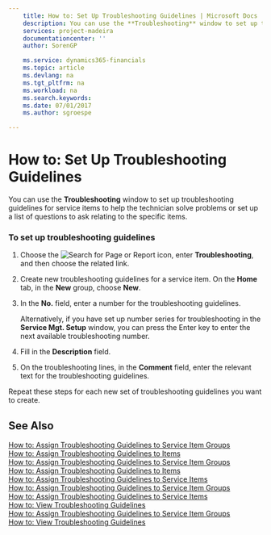 ```yaml
---
    title: How to: Set Up Troubleshooting Guidelines | Microsoft Docs
    description: You can use the **Troubleshooting** window to set up troubleshooting guidelines for service items to help the technician solve problems or set up a list of questions to ask relating to the specific items.
    services: project-madeira
    documentationcenter: ''
    author: SorenGP

    ms.service: dynamics365-financials
    ms.topic: article
    ms.devlang: na
    ms.tgt_pltfrm: na
    ms.workload: na
    ms.search.keywords:
    ms.date: 07/01/2017
    ms.author: sgroespe

---
```

# How to: Set Up Troubleshooting Guidelines
You can use the **Troubleshooting** window to set up troubleshooting guidelines for service items to help the technician solve problems or set up a list of questions to ask relating to the specific items.  
  
### To set up troubleshooting guidelines  
  
1.  Choose the ![Search for Page or Report](media/ui-search/search_small.png "Search for Page or Report icon") icon, enter **Troubleshooting**, and then choose the related link.  
  
2.  Create new troubleshooting guidelines for a service item. On the **Home** tab, in the **New** group, choose **New**.  
  
3.  In the **No.** field, enter a number for the troubleshooting guidelines.  
  
     Alternatively, if you have set up number series for troubleshooting in the **Service Mgt. Setup** window, you can press the Enter key to enter the next available troubleshooting number.  
  
4.  Fill in the **Description** field.  
  
5.  On the troubleshooting lines, in the **Comment** field, enter the relevant text for the troubleshooting guidelines.  
  
 Repeat these steps for each new set of troubleshooting guidelines you want to create.  
  
## See Also  
 [How to: Assign Troubleshooting Guidelines to Service Item Groups](../how-to-assign-troubleshooting-guidelines-to-service-item-groups.md)   
 [How to: Assign Troubleshooting Guidelines to Items](../how-to-assign-troubleshooting-guidelines-to-items.md)   
 [How to: Assign Troubleshooting Guidelines to Service Item Groups](../how-to-assign-troubleshooting-guidelines-to-service-item-groups.md)   
 [How to: Assign Troubleshooting Guidelines to Items](../how-to-assign-troubleshooting-guidelines-to-items.md)   
 [How to: Assign Troubleshooting Guidelines to Service Items](../how-to-assign-troubleshooting-guidelines-to-service-items.md)   
 [How to: Assign Troubleshooting Guidelines to Service Item Groups](../how-to-assign-troubleshooting-guidelines-to-service-item-groups.md)   
 [How to: Assign Troubleshooting Guidelines to Service Items](../how-to-assign-troubleshooting-guidelines-to-service-items.md)   
 [How to: View Troubleshooting Guidelines](../how-to-view-troubleshooting-guidelines.md)   
 [How to: Assign Troubleshooting Guidelines to Service Item Groups](../how-to-assign-troubleshooting-guidelines-to-service-item-groups.md)   
 [How to: View Troubleshooting Guidelines](../how-to-view-troubleshooting-guidelines.md)